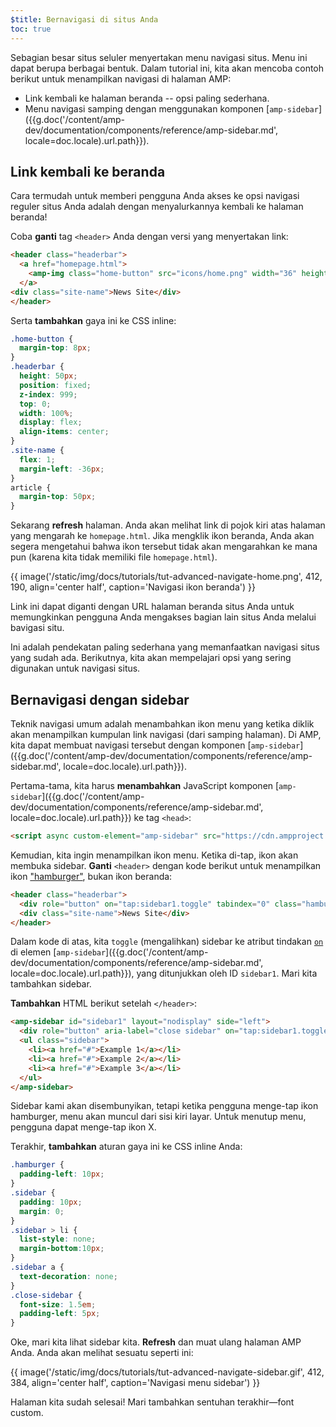 ```yaml
---
$title: Bernavigasi di situs Anda
toc: true
---
```




Sebagian besar situs seluler menyertakan menu navigasi situs. Menu ini dapat berupa berbagai bentuk. Dalam tutorial ini, kita akan mencoba contoh berikut untuk menampilkan navigasi di halaman AMP:

- Link kembali ke halaman beranda -- opsi paling sederhana.
- Menu navigasi samping dengan menggunakan komponen [`amp-sidebar`]({{g.doc('/content/amp-dev/documentation/components/reference/amp-sidebar.md', locale=doc.locale).url.path}}).

## Link kembali ke beranda

Cara termudah untuk memberi pengguna Anda akses ke opsi navigasi reguler situs Anda adalah dengan menyalurkannya kembali ke halaman beranda!

Coba **ganti** tag `<header>` Anda dengan versi yang menyertakan link:

```html
<header class="headerbar">
  <a href="homepage.html">
    <amp-img class="home-button" src="icons/home.png" width="36" height="36"></amp-img>
  </a>
<div class="site-name">News Site</div>
</header>
```

Serta **tambahkan** gaya ini ke CSS inline:

```css
.home-button {
  margin-top: 8px;
}
.headerbar {
  height: 50px;
  position: fixed;
  z-index: 999;
  top: 0;
  width: 100%;
  display: flex;
  align-items: center;
}
.site-name {
  flex: 1;
  margin-left: -36px;
}
article {
  margin-top: 50px;
}
```

Sekarang **refresh** halaman. Anda akan melihat link di pojok kiri atas halaman yang mengarah ke `homepage.html`.  Jika mengklik ikon beranda, Anda akan segera mengetahui bahwa ikon tersebut tidak akan mengarahkan ke mana pun (karena kita tidak memiliki file `homepage.html`).

{{ image('/static/img/docs/tutorials/tut-advanced-navigate-home.png', 412, 190, align='center half', caption='Navigasi ikon beranda') }}

Link ini dapat diganti dengan URL halaman beranda situs Anda untuk memungkinkan pengguna Anda mengakses bagian lain situs Anda melalui bavigasi situ.

Ini adalah pendekatan paling sederhana yang memanfaatkan navigasi situs yang sudah ada. Berikutnya, kita akan mempelajari opsi yang sering digunakan untuk navigasi situs.


## Bernavigasi dengan sidebar

Teknik navigasi umum adalah menambahkan ikon menu yang ketika diklik akan menampilkan kumpulan link navigasi (dari samping halaman). Di AMP,  kita dapat membuat navigasi tersebut dengan komponen [`amp-sidebar`]({{g.doc('/content/amp-dev/documentation/components/reference/amp-sidebar.md', locale=doc.locale).url.path}}).

Pertama-tama, kita harus **menambahkan** JavaScript komponen [`amp-sidebar`]({{g.doc('/content/amp-dev/documentation/components/reference/amp-sidebar.md', locale=doc.locale).url.path}}) ke tag `<head>`:

```html
<script async custom-element="amp-sidebar" src="https://cdn.ampproject.org/v0/amp-sidebar-0.1.js"></script>
```

Kemudian, kita ingin menampilkan ikon menu.  Ketika di-tap, ikon akan membuka sidebar. **Ganti** `<header>` dengan kode berikut untuk menampilkan ikon ["hamburger"](https://en.wikipedia.org/wiki/Hamburger_button), bukan ikon beranda:

```html
<header class="headerbar">
  <div role="button" on="tap:sidebar1.toggle" tabindex="0" class="hamburger">☰</div>
  <div class="site-name">News Site</div>
</header>
```

Dalam kode di atas, kita `toggle` (mengalihkan) sidebar ke atribut tindakan [`on`](https://github.com/ampproject/amphtml/blob/master/spec/amp-actions-and-events.md) di elemen [`amp-sidebar`]({{g.doc('/content/amp-dev/documentation/components/reference/amp-sidebar.md', locale=doc.locale).url.path}}), yang ditunjukkan oleh ID `sidebar1`.  Mari kita tambahkan sidebar.


**Tambahkan** HTML berikut setelah `</header>`:

```html
<amp-sidebar id="sidebar1" layout="nodisplay" side="left">
  <div role="button" aria-label="close sidebar" on="tap:sidebar1.toggle" tabindex="0" class="close-sidebar">✕</div>
  <ul class="sidebar">
    <li><a href="#">Example 1</a></li>
    <li><a href="#">Example 2</a></li>
    <li><a href="#">Example 3</a></li>
  </ul>
</amp-sidebar>
```

Sidebar kami akan disembunyikan, tetapi ketika pengguna menge-tap ikon hamburger, menu akan muncul dari sisi kiri layar.  Untuk menutup menu, pengguna dapat menge-tap ikon X.

Terakhir, **tambahkan** aturan gaya ini ke CSS inline Anda:

```css
.hamburger {
  padding-left: 10px;
}
.sidebar {
  padding: 10px;
  margin: 0;
}
.sidebar > li {
  list-style: none;
  margin-bottom:10px;
}
.sidebar a {
  text-decoration: none;
}
.close-sidebar {
  font-size: 1.5em;
  padding-left: 5px;
}
```

Oke, mari kita lihat sidebar kita. **Refresh** dan muat ulang halaman AMP Anda.  Anda akan melihat sesuatu seperti ini:

{{ image('/static/img/docs/tutorials/tut-advanced-navigate-sidebar.gif', 412, 384, align='center half', caption='Navigasi menu sidebar') }}

Halaman kita sudah selesai!  Mari tambahkan sentuhan terakhir&mdash;font custom.

